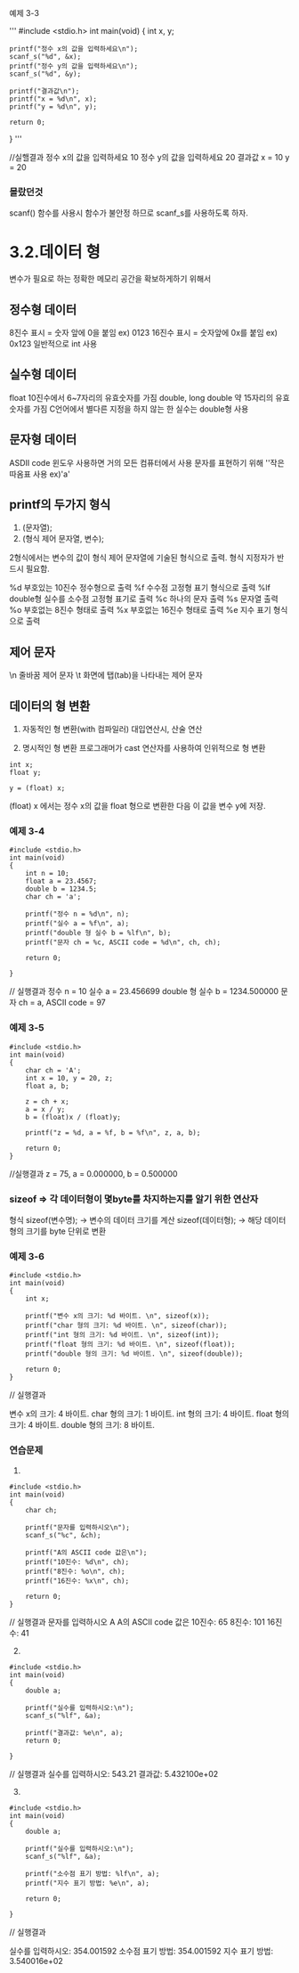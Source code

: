 예제 3-3

'''
#include <stdio.h>
int main(void)
{
	int x, y;

	printf("정수 x의 값을 입력하세요\n");
	scanf_s("%d", &x);
	printf("정수 y의 값을 입력하세요\n");
	scanf_s("%d", &y);

	printf("결과값\n");
	printf("x = %d\n", x);
	printf("y = %d\n", y);

	return 0;
}
'''

//실핼결과
정수 x의 값을 입력하세요
10
정수 y의 값을 입력하세요
20
결과값
x = 10
y = 20

### 몰랐던것
scanf() 함수를 사용시 함수가 불안정 하므로 scanf_s를 사용하도록 하자.

# 3.2.데이터 형
변수가 필요로 하는 정확한 메모리 공간을 확보하게하기 위해서

## 정수형 데이터
8진수 표시 = 숫자 앞에 0을 붙임 ex) 0123
16진수 표시 = 숫자앞에 0x를 붙임 ex) 0x123
일반적으로 int 사용

## 실수형 데이터
float 10진수에서 6~7자리의 유효숫자를 가짐
double, long double 약 15자리의 유효숫자를 가짐
C언어에서 별다른 지정을 하지 않는 한 실수는 double형 사용

## 문자형 데이터
ASDII code 윈도우 사용하면 거의 모든 컴퓨터에서 사용
문자를 표현하기 위해 ''작은따옴표 사용 ex)'a'

## printf의 두가지 형식
1. (문자열);
2. (형식 제어 문자열, 변수);

2형식에서는 변수의 값이 형식 제어 문자열에 기술된 형식으로 출력.
형식 지정자가 반드시 필요함.

%d  부호있는 10진수 정수형으로 출력
%f  수수점 고정형 표기 형식으로 출력
%lf  double형 실수를 소수점 고정형 표기로 출력
%c  하나의 문자 출력
%s  문자열 출력
%o  부호없는 8진수 형태로 출력
%x  부호없는 16진수 형태로 출력
%e  지수 표기 형식으로 출력

## 제어 문자
\n  줄바꿈 제어 문자
\t  화면에 탭(tab)을 나타내는 제어 문자

## 데이터의 형 변환
1. 자동적인 형 변환(with 컴파일러)
  대입연산시, 산술 연산
  
2. 명시적인 형 변환
  프로그래머가 cast 연산자를 사용하여 인위적으로 형 변환

  ```
  int x;
  float y;

  y = (float) x;
  ```

(float) x 에서는 정수 x의 값을 float 형으로 변환한 다음 이 값을 변수 y에 저장.

### 예제 3-4

```
#include <stdio.h>
int main(void)
{
	int n = 10;
	float a = 23.4567;
	double b = 1234.5;
	char ch = 'a';

	printf("정수 n = %d\n", n);
	printf("실수 a = %f\n", a);
	printf("double 형 실수 b = %lf\n", b);
	printf("문자 ch = %c, ASCII code = %d\n", ch, ch);

	return 0;

}
```
// 실행결과 
정수 n = 10
실수 a = 23.456699
double 형 실수 b = 1234.500000
문자 ch = a, ASCII code = 97

### 예제 3-5

```
#include <stdio.h>
int main(void)
{
	char ch = 'A';
	int x = 10, y = 20, z;
	float a, b;

	z = ch + x;
	a = x / y;
	b = (float)x / (float)y;

	printf("z = %d, a = %f, b = %f\n", z, a, b);

	return 0;
}
```

//실행결과
z = 75, a = 0.000000, b = 0.500000

### sizeof => 각 데이터형이 몇byte를 차지하는지를 알기 위한 연산자

형식
  sizeof(변수명); -> 변수의 데이터 크기를 계산
  sizeof(데이터형); -> 해당 데이터형의 크기를 byte 단위로 변환

### 예제 3-6

```
#include <stdio.h>
int main(void)
{
	int x;

	printf("변수 x의 크기: %d 바이트. \n", sizeof(x));
	printf("char 형의 크기: %d 바이트. \n", sizeof(char));
	printf("int 형의 크기: %d 바이트. \n", sizeof(int));
	printf("float 형의 크기: %d 바이트. \n", sizeof(float));
	printf("double 형의 크기: %d 바이트. \n", sizeof(double));

	return 0;
}
```

// 실행결과

변수 x의 크기: 4 바이트.
char 형의 크기: 1 바이트.
int 형의 크기: 4 바이트.
float 형의 크기: 4 바이트.
double 형의 크기: 8 바이트.

### 연습문제
1.

```
#include <stdio.h>
int main(void)
{
	char ch;

	printf("문자를 입력하시오\n");
	scanf_s("%c", &ch);

	printf("A의 ASCII code 값은\n");
	printf("10진수: %d\n", ch);
	printf("8진수: %o\n", ch);
	printf("16진수: %x\n", ch);

	return 0;
}
```

// 실행결과
문자를 입력하시오
A
A의 ASCII code 값은
10진수: 65
8진수: 101
16진수: 41

2.

```
#include <stdio.h>
int main(void)
{
	double a;

	printf("실수를 입력하시오:\n");
	scanf_s("%lf", &a);

	printf("결과값: %e\n", a);
	return 0;

}
```

// 실행결과
실수를 입력하시오:
543.21
결과값: 5.432100e+02

3.

```
#include <stdio.h>
int main(void)
{
	double a;

	printf("실수를 입력하시오:\n");
	scanf_s("%lf", &a);

	printf("소수점 표기 방법: %lf\n", a);
	printf("지수 표기 방법: %e\n", a);

	return 0;

}
```
// 실행결과

실수를 입력하시오:
354.001592
소수점 표기 방법: 354.001592
지수 표기 방법: 3.540016e+02













  






















